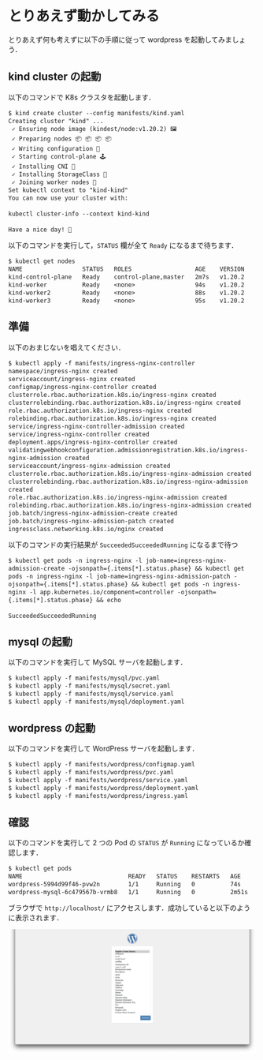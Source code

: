 # とりあえず動かしてみる

とりあえず何も考えずに以下の手順に従って wordpress を起動してみましょう．

## kind cluster の起動

以下のコマンドで K8s クラスタを起動します．

```shell
$ kind create cluster --config manifests/kind.yaml
Creating cluster "kind" ...
 ✓ Ensuring node image (kindest/node:v1.20.2) 🖼 
 ✓ Preparing nodes 📦 📦 📦 📦  
 ✓ Writing configuration 📜 
 ✓ Starting control-plane 🕹️ 
 ✓ Installing CNI 🔌 
 ✓ Installing StorageClass 💾 
 ✓ Joining worker nodes 🚜 
Set kubectl context to "kind-kind"
You can now use your cluster with:

kubectl cluster-info --context kind-kind

Have a nice day! 👋
```

以下のコマンドを実行して，```STATUS``` 欄が全て ```Ready``` になるまで待ちます．

```shell
$ kubectl get nodes
NAME                 STATUS   ROLES                  AGE    VERSION
kind-control-plane   Ready    control-plane,master   2m7s   v1.20.2
kind-worker          Ready    <none>                 94s    v1.20.2
kind-worker2         Ready    <none>                 88s    v1.20.2
kind-worker3         Ready    <none>                 95s    v1.20.2
```

## 準備

以下のおまじないを唱えてください．

```shell
$ kubectl apply -f manifests/ingress-nginx-controller
namespace/ingress-nginx created
serviceaccount/ingress-nginx created
configmap/ingress-nginx-controller created
clusterrole.rbac.authorization.k8s.io/ingress-nginx created
clusterrolebinding.rbac.authorization.k8s.io/ingress-nginx created
role.rbac.authorization.k8s.io/ingress-nginx created
rolebinding.rbac.authorization.k8s.io/ingress-nginx created
service/ingress-nginx-controller-admission created
service/ingress-nginx-controller created
deployment.apps/ingress-nginx-controller created
validatingwebhookconfiguration.admissionregistration.k8s.io/ingress-nginx-admission created
serviceaccount/ingress-nginx-admission created
clusterrole.rbac.authorization.k8s.io/ingress-nginx-admission created
clusterrolebinding.rbac.authorization.k8s.io/ingress-nginx-admission created
role.rbac.authorization.k8s.io/ingress-nginx-admission created
rolebinding.rbac.authorization.k8s.io/ingress-nginx-admission created
job.batch/ingress-nginx-admission-create created
job.batch/ingress-nginx-admission-patch created
ingressclass.networking.k8s.io/nginx created
```

以下のコマンドの実行結果が ```SucceededSucceededRunning``` になるまで待つ

```shell
$ kubectl get pods -n ingress-nginx -l job-name=ingress-nginx-admission-create -ojsonpath={.items[*].status.phase} && kubectl get pods -n ingress-nginx -l job-name=ingress-nginx-admission-patch -ojsonpath={.items[*].status.phase} && kubectl get pods -n ingress-nginx -l app.kubernetes.io/component=controller -ojsonpath={.items[*].status.phase} && echo

SucceededSucceededRunning
```

## mysql の起動

以下のコマンドを実行して MySQL サーバを起動します．

```shell
$ kubectl apply -f manifests/mysql/pvc.yaml
$ kubectl apply -f manifests/mysql/secret.yaml
$ kubectl apply -f manifests/mysql/service.yaml
$ kubectl apply -f manifests/mysql/deployment.yaml
```

## wordpress の起動

以下のコマンドを実行して WordPress サーバを起動します．

```shell
$ kubectl apply -f manifests/wordpress/configmap.yaml
$ kubectl apply -f manifests/wordpress/pvc.yaml
$ kubectl apply -f manifests/wordpress/service.yaml
$ kubectl apply -f manifests/wordpress/deployment.yaml
$ kubectl apply -f manifests/wordpress/ingress.yaml
```

## 確認

以下のコマンドを実行して 2 つの Pod の ```STATUS``` が ```Running``` になっているか確認します．

```shell
$ kubectl get pods
NAME                              READY   STATUS    RESTARTS   AGE
wordpress-5994d99f46-pvw2n        1/1     Running   0          74s
wordpress-mysql-6c479567b-vrmb8   1/1     Running   0          2m51s
```

ブラウザで ```http://localhost/``` にアクセスします．成功していると以下のように表示されます．

![wordpress](./wordpress.png)

